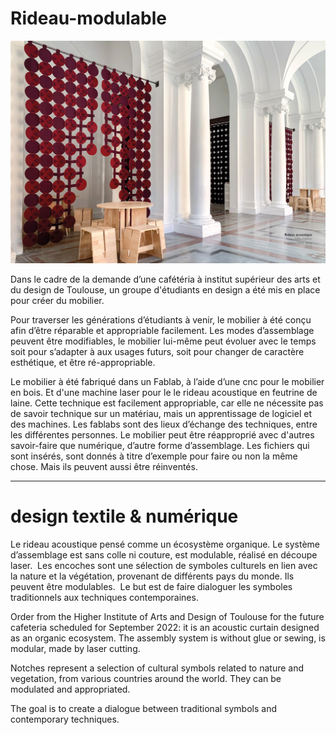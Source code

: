 # Rideau-modulable


 ![Rideau Cafétéria](https://github.com/isdaT-design/Rideau-modulable/blob/main/Rideau-modulable-1.jpg?raw=true "Rideau Cafétéria")


Dans le cadre de la demande d’une cafétéria à institut supérieur des arts et du design de Toulouse, un groupe d'étudiants en design a été mis en place pour créer du mobilier. 

Pour traverser les générations d’étudiants à venir, le mobilier à été conçu afin d’être réparable et appropriable facilement. Les modes d’assemblage peuvent être modifiables, le mobilier lui-même peut évoluer avec le temps soit pour s’adapter à aux usages futurs, soit pour changer de caractère esthétique, et être ré-appropriable. 

Le mobilier à été fabriqué dans un Fablab, à l’aide d’une cnc pour le mobilier en bois. Et d'une machine laser pour le le rideau acoustique en feutrine de laine. Cette technique est facilement appropriable, car elle ne nécessite pas de savoir technique sur un matériau, mais un apprentissage de logiciel et des machines. Les fablabs sont des lieux d’échange des techniques, entre les différentes personnes. 
Le mobilier peut être réapproprié avec d'autres savoir-faire que numérique, d’autre forme d’assemblage. Les fichiers qui sont insérés, sont donnés à titre d’exemple pour faire ou non la même chose. Mais ils peuvent aussi être réinventés. 


-------------------------------------------------------------------------------------

# design textile & numérique


Le rideau acoustique pensé comme un écosystème organique. Le système d’assemblage est sans colle ni couture, est modulable, réalisé en découpe laser. 
Les encoches sont une sélection de symboles culturels en lien avec la nature et la végétation, provenant de différents pays du monde. Ils peuvent être modulables.
 Le but est de faire dialoguer les symboles traditionnels aux techniques contemporaines. 
 
 Order from the Higher Institute of Arts and Design of Toulouse for the future cafeteria scheduled for September 2022: it is an acoustic curtain designed as an organic ecosystem. The assembly system is without glue or sewing, is modular, made by laser cutting.
 
Notches represent a selection of cultural symbols related to nature and vegetation, from various countries around the world. They can be modulated and appropriated.
 
 
The goal is to create a dialogue between traditional symbols and contemporary techniques.



 
